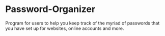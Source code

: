 # Password-Organizer
Program for users to help you keep track of the myriad of passwords that you have set up for websites, online accounts and more.
